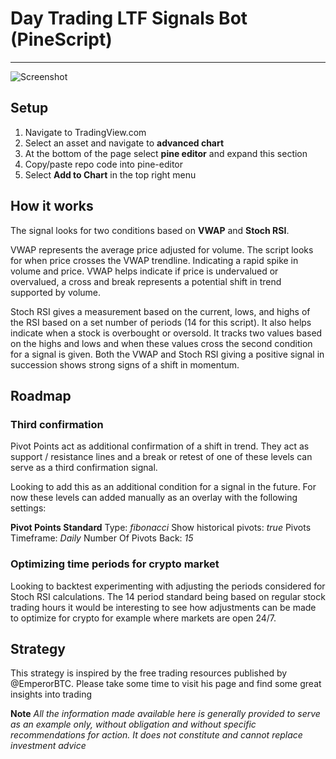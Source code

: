 # Day Trading LTF Signals Bot (PineScript)
------
![Screenshot](https://i.imgur.com/6J4ifi2.png)
## Setup
1. Navigate to TradingView.com
2. Select an asset and navigate to **advanced chart**
3. At the bottom of the page select **pine editor** and expand this section
4. Copy/paste repo code into pine-editor
5. Select **Add to Chart** in the top right menu

## How it works
The signal looks for two conditions based on **VWAP** and **Stoch RSI**. 

VWAP represents the average price adjusted for volume. The script looks for when price crosses the VWAP trendline. Indicating a rapid spike in volume and price. VWAP helps indicate if price is undervalued or overvalued, a cross and break represents a potential shift in trend supported by volume. 

Stoch RSI gives a measurement based on the current, lows, and highs of the RSI based on a set number of periods (14 for this script). It also helps indicate when a stock is overbought or oversold. It tracks two values based on the highs and lows and when these values cross the second condition for a signal is given. Both the VWAP and Stoch RSI giving a positive signal in succession shows strong signs of a shift in momentum. 

## Roadmap

### Third confirmation
Pivot Points act as additional confirmation of a shift in trend. They act as support / resistance lines and a break or retest of one of these levels can serve as a third confirmation signal. 

Looking to add this as an additional condition for a signal in the future. For now these levels can added manually as an overlay with the following settings:

**Pivot Points Standard**
Type: *fibonacci*
Show historical pivots: *true*
Pivots Timeframe: *Daily*
Number Of Pivots Back: *15*

### Optimizing time periods for crypto market

Looking to backtest experimenting with adjusting the periods considered for Stoch RSI calculations. The 14 period standard being based on regular stock trading hours it would be interesting to see how adjustments can be made to optimize for crypto for example where markets are open 24/7. 

## Strategy
This strategy is inspired by the free trading resources published by @EmperorBTC. Please take some time to visit his page and find some great insights into trading

**Note** 
*All the information made available here is generally provided to serve as an example only, without obligation and without specific recommendations for action. It does not constitute and cannot replace investment advice*
